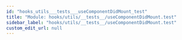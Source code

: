 ```yaml
---
id: "hooks_utils___tests___useComponentDidMount_test"
title: "Module: hooks/utils/__tests__/useComponentDidMount.test"
sidebar_label: "hooks/utils/__tests__/useComponentDidMount.test"
custom_edit_url: null
---
```


